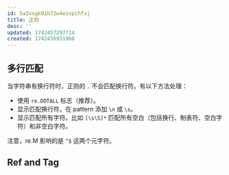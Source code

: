 ```yaml
---
id: 5a3xsgk01h72w4ezxpchfxj
title: 正则
desc: ''
updated: 1742457297714
created: 1742456931966
---
```


## 多行匹配

当字符串有换行符时，正则的 `.` 不会匹配换行符。有以下方法处理：
- 使用 `re.DOTALL` 标志（推荐）。
- 显示匹配换行符，在 pattern 添加 `\n` 或 `\s`。
- 显示匹配所有字符。比如 `[\s\S]*` 匹配所有空白（包括换行、制表符、空白字符）和非空白字符。

注意，re.M 影响的是 `^$` 这两个元字符。

## Ref and Tag